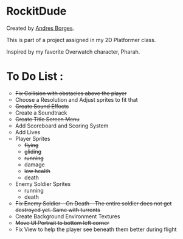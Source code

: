 # RockitDude

<p>Created by <a href="https://github.com/illsaveus">Andres Borges</a>.</p>

<p>This is part of a project assigned in my 2D Platformer class.</p>

<p>Inspired by my favorite Overwatch character, Pharah.</p>


<h1>To Do List : </h1>

<ul style="list-style-type:circle">
    <li><del>Fix Collision with obstacles above the player</del></li>
    <li>Choose a Resolution and Adjust sprites to fit that</li>
    <li><del>Create Sound Effects</del></li>
    <li>Create a Soundtrack</li>
    <li><del>Create Title Screen Menu</del></li>
    <li>Add Scoreboard and Scoring System</li>
    <li>Add Lives</li>
    <li>Player Sprites
        <ul style="list-style-type:circle">
            <li><del>flying</del></li>
            <li><del>gliding</del></li>
            <li><del>running</del></li>
            <li>damage</li>
            <li><del>low health</del></li>
            <li>death</li>
        </ul>
    </li>
    <li>Enemy Soldier Sprites
        <ul style="list-style-type:circle">
            <li>running</li>
            <li>death</li>
        </ul>
    </li>
    <li><del>Fix Enemy Soldier - On Death - The entire soldier does not get destroyed yet. Same with turrents</del></li>
    <li>Create Background Environment Textures</li>
    <li><del>Move UI Portrait to bottom left corner</del></li>
    <li>Fix View to help the player see beneath them better during flight</li>
</ul>
